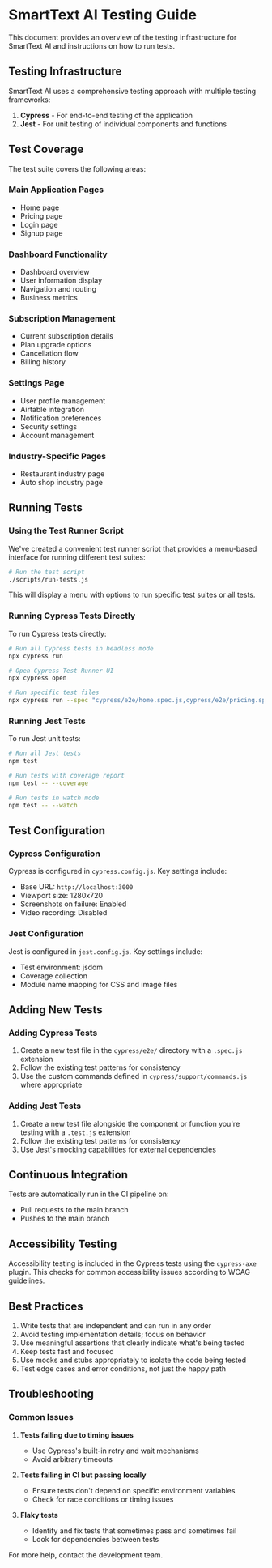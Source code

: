 # SmartText AI Testing Guide

This document provides an overview of the testing infrastructure for SmartText AI and instructions on how to run tests.

## Testing Infrastructure

SmartText AI uses a comprehensive testing approach with multiple testing frameworks:

1. **Cypress** - For end-to-end testing of the application
2. **Jest** - For unit testing of individual components and functions

## Test Coverage

The test suite covers the following areas:

### Main Application Pages
- Home page
- Pricing page
- Login page
- Signup page

### Dashboard Functionality
- Dashboard overview
- User information display
- Navigation and routing
- Business metrics

### Subscription Management
- Current subscription details
- Plan upgrade options
- Cancellation flow
- Billing history

### Settings Page
- User profile management
- Airtable integration
- Notification preferences
- Security settings
- Account management

### Industry-Specific Pages
- Restaurant industry page
- Auto shop industry page

## Running Tests

### Using the Test Runner Script

We've created a convenient test runner script that provides a menu-based interface for running different test suites:

```bash
# Run the test script
./scripts/run-tests.js
```

This will display a menu with options to run specific test suites or all tests.

### Running Cypress Tests Directly

To run Cypress tests directly:

```bash
# Run all Cypress tests in headless mode
npx cypress run

# Open Cypress Test Runner UI
npx cypress open

# Run specific test files
npx cypress run --spec "cypress/e2e/home.spec.js,cypress/e2e/pricing.spec.js"
```

### Running Jest Tests

To run Jest unit tests:

```bash
# Run all Jest tests
npm test

# Run tests with coverage report
npm test -- --coverage

# Run tests in watch mode
npm test -- --watch
```

## Test Configuration

### Cypress Configuration

Cypress is configured in `cypress.config.js`. Key settings include:

- Base URL: `http://localhost:3000`
- Viewport size: 1280x720
- Screenshots on failure: Enabled
- Video recording: Disabled

### Jest Configuration

Jest is configured in `jest.config.js`. Key settings include:

- Test environment: jsdom
- Coverage collection
- Module name mapping for CSS and image files

## Adding New Tests

### Adding Cypress Tests

1. Create a new test file in the `cypress/e2e/` directory with a `.spec.js` extension
2. Follow the existing test patterns for consistency
3. Use the custom commands defined in `cypress/support/commands.js` where appropriate

### Adding Jest Tests

1. Create a new test file alongside the component or function you're testing with a `.test.js` extension
2. Follow the existing test patterns for consistency
3. Use Jest's mocking capabilities for external dependencies

## Continuous Integration

Tests are automatically run in the CI pipeline on:
- Pull requests to the main branch
- Pushes to the main branch

## Accessibility Testing

Accessibility testing is included in the Cypress tests using the `cypress-axe` plugin. This checks for common accessibility issues according to WCAG guidelines.

## Best Practices

1. Write tests that are independent and can run in any order
2. Avoid testing implementation details; focus on behavior
3. Use meaningful assertions that clearly indicate what's being tested
4. Keep tests fast and focused
5. Use mocks and stubs appropriately to isolate the code being tested
6. Test edge cases and error conditions, not just the happy path

## Troubleshooting

### Common Issues

1. **Tests failing due to timing issues**
   - Use Cypress's built-in retry and wait mechanisms
   - Avoid arbitrary timeouts

2. **Tests failing in CI but passing locally**
   - Ensure tests don't depend on specific environment variables
   - Check for race conditions or timing issues

3. **Flaky tests**
   - Identify and fix tests that sometimes pass and sometimes fail
   - Look for dependencies between tests

For more help, contact the development team.
